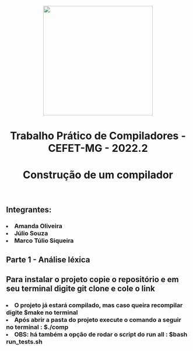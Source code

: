 
<p align="center">
  <img width="300" height="300" src="src/logo-cefet.png">
</p>
  <h1 align="center">Trabalho Prático de Compiladores - CEFET-MG - 2022.2  </h1>
  <h1 align="center"> Construção de um compilador </h1>
<br />
<h2> Integrantes:</h2>

<h3>
<li>Amanda Oliveira </li>
<li>Júlio Souza</li>
<li>Marco Túlio Siqueira</li>
</h3>
 <h2> Parte 1 - Análise léxica </h2>
<h2>Para instalar o projeto copie o repositório e em seu terminal digite git clone e cole o link</h2>
<h3>
<li> O projeto já estará compilado, mas caso queira recompilar digite $make no terminal</li>
<li> Após abrir a pasta do projeto execute o comando a seguir no terminal : $./comp <Nome/Caminho do Arquivo> <Opções> </li>
<li> OBS: há também a opção de rodar o script do run all : $bash run_tests.sh
</li>
</h3>
